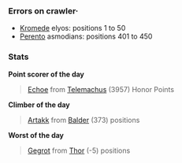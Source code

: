 ### Errors on crawler·
- [Kromede](/#/ranking/Kromede) elyos: positions 1 to 50
- [Perento](/#/ranking/Perento) asmodians: positions 401 to 450


### Stats

**Point scorer of the day**
>[Echoe](/#/character/Telemachus/1108979) from [Telemachus](/#/ranking/Telemachus)  (3957) Honor Points


**Climber of the day**
>[Artakk](/#/character/Balder/634971) from [Balder](/#/ranking/Balder)  (373) positions


**Worst of the day**
>[Gegrot](/#/character/Thor/1619946) from [Thor](/#/ranking/Thor)  (-5) positions



